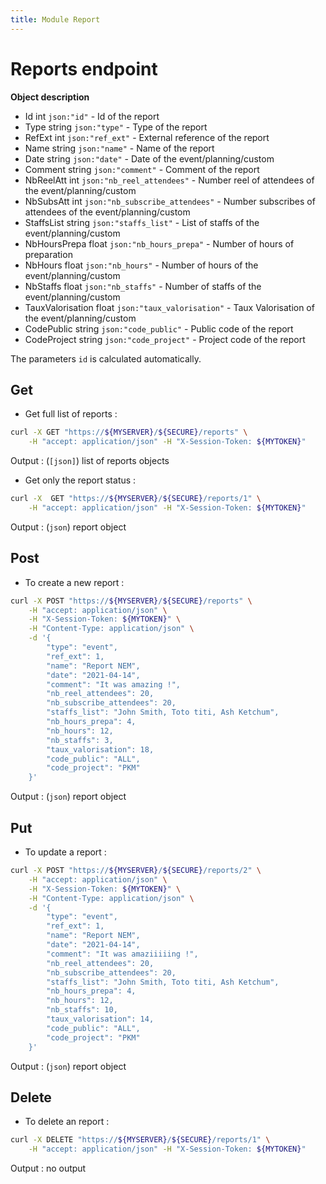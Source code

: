 ```yaml
---
title: Module Report
---
```


# Reports endpoint

**Object description**

- Id                int     `json:"id"`                     - Id of the report
- Type              string  `json:"type"`                   - Type of the report
- RefExt            int     `json:"ref_ext"`                - External reference of the report
- Name              string  `json:"name"`                   - Name of the report
- Date              string  `json:"date"`                   - Date of the event/planning/custom
- Comment           string  `json:"comment"`                - Comment of the report
- NbReelAtt         int     `json:"nb_reel_attendees"`      - Number reel of attendees of the event/planning/custom
- NbSubsAtt         int     `json:"nb_subscribe_attendees"` - Number subscribes of attendees of the event/planning/custom
- StaffsList        string  `json:"staffs_list"`            - List of staffs of the event/planning/custom
- NbHoursPrepa      float   `json:"nb_hours_prepa"`         - Number of hours of preparation
- NbHours           float  `json:"nb_hours"`                - Number of hours of the event/planning/custom
- NbStaffs          float  `json:"nb_staffs"`               - Number of staffs of the event/planning/custom
- TauxValorisation  float  `json:"taux_valorisation"`       - Taux Valorisation of the event/planning/custom
- CodePublic        string  `json:"code_public"`            - Public code of the report
- CodeProject       string  `json:"code_project"`           - Project code of the report

The parameters `id` is calculated automatically.

## Get

- Get full list of reports :

```bash
curl -X GET "https://${MYSERVER}/${SECURE}/reports" \
    -H "accept: application/json" -H "X-Session-Token: ${MYTOKEN}"
```

Output : (`[json]`) list of reports objects

- Get only the report status :

```bash
curl -X  GET "https://${MYSERVER}/${SECURE}/reports/1" \
    -H "accept: application/json" -H "X-Session-Token: ${MYTOKEN}"
```

Output : (`json`) report object

## Post

- To create a new report :

```bash
curl -X POST "https://${MYSERVER}/${SECURE}/reports" \
    -H "accept: application/json" \
    -H "X-Session-Token: ${MYTOKEN}" \
    -H "Content-Type: application/json" \
    -d '{
        "type": "event",
        "ref_ext": 1,
        "name": "Report NEM",
        "date": "2021-04-14",
        "comment": "It was amazing !",
        "nb_reel_attendees": 20,
        "nb_subscribe_attendees": 20,
        "staffs_list": "John Smith, Toto titi, Ash Ketchum",
        "nb_hours_prepa": 4,
        "nb_hours": 12,
        "nb_staffs": 3,
        "taux_valorisation": 18,
        "code_public": "ALL",
        "code_project": "PKM"
    }'
```

Output : (`json`) report object

## Put

- To update a report :

```bash
curl -X POST "https://${MYSERVER}/${SECURE}/reports/2" \
    -H "accept: application/json" \
    -H "X-Session-Token: ${MYTOKEN}" \
    -H "Content-Type: application/json" \
    -d '{
        "type": "event",
        "ref_ext": 1,
        "name": "Report NEM",
        "date": "2021-04-14",
        "comment": "It was amaziiiiing !",
        "nb_reel_attendees": 20,
        "nb_subscribe_attendees": 20,
        "staffs_list": "John Smith, Toto titi, Ash Ketchum",
        "nb_hours_prepa": 4,
        "nb_hours": 12,
        "nb_staffs": 10,
        "taux_valorisation": 14,
        "code_public": "ALL",
        "code_project": "PKM"
    }'
```

Output : (`json`) report object

## Delete

- To delete an report :

```bash
curl -X DELETE "https://${MYSERVER}/${SECURE}/reports/1" \
    -H "accept: application/json" -H "X-Session-Token: ${MYTOKEN}"
```

Output : no output

